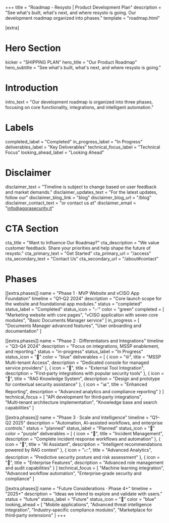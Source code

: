 +++
title = "Roadmap - Resysto | Product Development Plan"
description = "See what's built, what's next, and where resysto is going. Our development roadmap organized into phases."
template = "roadmap.html"

[extra]
# Hero Section
kicker = "SHIPPING PLAN"
hero_title = "Our Product Roadmap"
hero_subtitle = "See what's built, what's next, and where resysto is going."

# Introduction
intro_text = "Our development roadmap is organized into three phases, focusing on core functionality, integrations, and intelligent automation."

# Labels
completed_label = "Completed"
in_progress_label = "In Progress"
deliverables_label = "Key Deliverables"
technical_focus_label = "Technical Focus"
looking_ahead_label = "Looking Ahead"

# Disclaimer
disclaimer_text = "Timeline is subject to change based on user feedback and market demands."
disclaimer_updates_text = "For the latest updates, follow our"
disclaimer_blog_link = "blog"
disclaimer_blog_url = "/blog"
disclaimer_contact_text = "or contact us at"
disclaimer_email = "info@agorasecurity.it"

# CTA Section
cta_title = "Want to Influence Our Roadmap?"
cta_description = "We value customer feedback. Share your priorities and help shape the future of resysto."
cta_primary_text = "Get Started"
cta_primary_url = "/access"
cta_secondary_text = "Contact Us"
cta_secondary_url = "/about#contact"

# Phases
[[extra.phases]]
name = "Phase 1 · MVP Website and vCISO App Foundation"
timeline = "Q1–Q2 2024"
description = "Core launch scope for the website and foundational app modules."
status = "completed"
status_label = "Completed"
status_icon = "✅"
color = "green"
completed = [
    "Marketing website with core pages",
    "vCISO application with seven core modules",
    "Basic Documents Manager service"
]
in_progress = [
    "Documents Manager advanced features",
    "User onboarding and documentation"
]

[[extra.phases]]
name = "Phase 2 · Differentiators and Integrations"
timeline = "Q3–Q4 2024"
description = "Focus on integrations, MSSP enablement, and reporting."
status = "in-progress"
status_label = "In Progress"
status_icon = "🔄"
color = "blue"
deliverables = [
    { icon = "🌐", title = "MSSP Multi-tenant Access", description = "Dedicated console for managed service providers" },
    { icon = "🔗", title = "External Tool Integration", description = "First‑party integrations with popular security tools" },
    { icon = "🧠", title = "RAG Knowledge System", description = "Design and prototype for contextual security assistance" },
    { icon = "📊", title = "Enhanced Reporting", description = "Advanced analytics and compliance reporting" }
]
technical_focus = [
    "API development for third‑party integrations",
    "Multi‑tenant architecture implementation",
    "Knowledge base and search capabilities"
]

[[extra.phases]]
name = "Phase 3 · Scale and Intelligence"
timeline = "Q1–Q2 2025"
description = "Automation, AI-assisted workflows, and enterprise controls."
status = "planned"
status_label = "Planned"
status_icon = "🎯"
color = "purple"
deliverables = [
    { icon = "🚨", title = "Incident Management", description = "Complete incident response workflows and automation" },
    { icon = "🤖", title = "AI Assistant", description = "Intelligent recommendations powered by RAG context" },
    { icon = "📈", title = "Advanced Analytics", description = "Predictive security posture and risk assessment" },
    { icon = "🔐", title = "Enterprise Features", description = "Advanced role management and audit capabilities" }
]
technical_focus = [
    "Machine learning integration",
    "Advanced workflow automation",
    "Enterprise‑grade security and compliance"
]

[[extra.phases]]
name = "Future Considerations · Phase 4+"
timeline = "2025+"
description = "Ideas we intend to explore and validate with users."
status = "future"
status_label = "Future"
status_icon = "👀"
color = "blue"
looking_ahead = [
    "Mobile applications",
    "Advanced threat intelligence integration",
    "Industry‑specific compliance modules",
    "Marketplace for third‑party extensions"
]
+++
